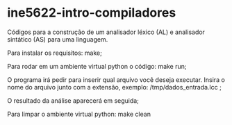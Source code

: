 # ine5622-intro-compiladores

Códigos para a construção de um analisador léxico (AL) e analisador sintático (AS) para uma linguagem.

Para instalar os requisitos: make;

Para rodar em um ambiente virtual python o código: make run;

O programa irá pedir para inserir qual arquivo você deseja executar. Insira o nome do arquivo junto com a extensão, exemplo: /tmp/dados_entrada.lcc ;

O resultado da análise aparecerá em seguida;

Para limpar o ambiente virtual python: make clean
